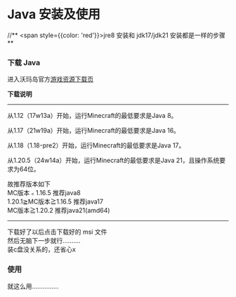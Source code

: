 # Java 安装及使用

//** <span style={{color: 'red'}}>jre8 安装和 jdk17/jdk21 安装都是一样的步骤</span> **

### 下载 Java

进入沃玛岛官方[游戏资源下载页](https://pds.zroevn.cn/disk/s/qRAESvay8Jo)   

**下载说明**

---
从1.12（17w13a）开始，运行Minecraft的最低要求是Java 8。  

从1.17（21w19a）开始，运行Minecraft的最低要求是Java 16。  

从1.18（1.18-pre2）开始，运行Minecraft的最低要求是Java 17。  

从1.20.5（24w14a）开始，运行Minecraft的最低要求是Java 21，且操作系统要求为64位。  

故推荐版本如下  
MC版本﹤1.16.5	推荐java8  
1.20.1≧MC版本≧1.16.5	推荐java17  
MC版本≧1.20.2	推荐java21(amd64)  

---

下载好了以后点击下载好的 msi 文件  
然后无脑下一步就行..........  
装c盘没关系的，还省心x

### 使用

就这么用...............
